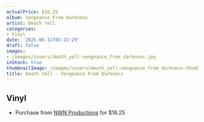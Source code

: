 ```yaml
---
actualPrice: $16.25
album: Vengeance From Darkness
artist: Death Yell
categories:
- Vinyl
date: '2025-08-11T05:22:29'
draft: false
images:
- /images/covers/death_yell-vengeance_from_darkness.jpg
inStock: true
thumbnailImage: /images/covers/death_yell-vengeance_from_darkness-thumb.jpg
title: Death Yell - Vengeance From Darkness
---
```


## Vinyl
* Purchase from [NWN Productions](http://shop.nwnprod.com/index.php?route=product/product&path=75&product_id=56572&sort=pd.name&order=ASC) for $16.25
